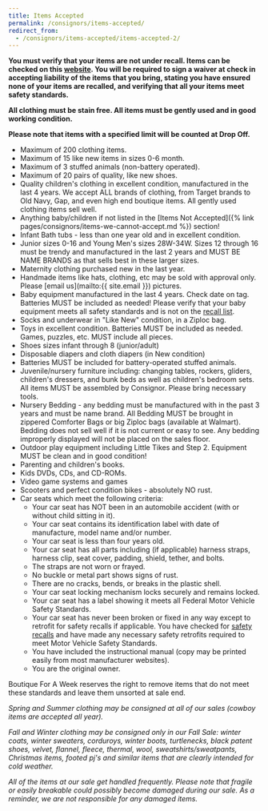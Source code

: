```yaml
---
title: Items Accepted
permalink: /consignors/items-accepted/
redirect_from:
  - /consignors/items-accepted/items-accepted-2/
---
```


**You must verify that your items are not under recall. Items can be checked on this [website](https://www.cpsc.gov/Recalls). You will be required to sign a waiver at check in accepting liability of the items that you bring, stating you have ensured none of your items are recalled, and verifying that all your items meet safety standards.**

**All clothing must be stain free. All items must be gently used and in good working condition.**

**Please note that items with a specified limit will be counted at Drop Off.**

* Maximum of 200 clothing items.
* Maximum of 15 like new items in sizes 0-6 month.
* Maximum of 3 stuffed animals (non-battery operated).
* Maximum of 20 pairs of quality, like new shoes.
* Quality children's clothing in excellent condition, manufactured in the last 4 years. We accept ALL brands of clothing, from Target brands to Old Navy, Gap, and even high end boutique items. All gently used clothing items sell well.
* Anything baby/children if not listed in the [Items Not Accepted]({% link pages/consignors/items-we-cannot-accept.md %}) section!
* Infant Bath tubs - less than one year old and in excellent condition.
* Junior sizes 0-16 and Young Men's sizes 28W-34W. Sizes 12 through 16 must be trendy and manufactured in the last 2 years and MUST BE NAME BRANDS as that sells best in these larger sizes.
* Maternity clothing purchased new in the last year.
* Handmade items like hats, clothing, etc may be sold with approval only. Please [email us](mailto:{{ site.email }}) pictures.
* Baby equipment manufactured in the last 4 years. Check date on tag. Batteries MUST be included as needed! Please verify that your baby equipment meets all safety standards and is not on the [recall list](https://www.cpsc.gov/Recalls "Government Recall List").
* Socks and underwear in "Like New" condition, in a Ziploc bag.
* Toys in excellent condition. Batteries MUST be included as needed. Games, puzzles, etc. MUST include all pieces.
* Shoes sizes infant through 8 (junior/adult)
* Disposable diapers and cloth diapers (in New condition)
* Batteries MUST be included for battery-operated stuffed animals.
* Juvenile/nursery furniture including: changing tables, rockers, gliders, children's dressers, and bunk beds as well as children's bedroom sets. All items MUST be assembled by Consignor. Please bring necessary tools.
* Nursery Bedding - any bedding must be manufactured with in the past 3 years and must be name brand. All Bedding MUST be brought in zippered Comforter Bags or big Ziploc bags (available at Walmart). Bedding does not sell well if it is not current or easy to see. Any bedding improperly displayed will not be placed on the sales floor.
* Outdoor play equipment including Little Tikes and Step 2\. Equipment MUST be clean and in good condition!
* Parenting and children's books.
* Kids DVDs, CDs, and CD-ROMs.
* Video game systems and games
* Scooters and perfect condition bikes - absolutely NO rust.
* Car seats which meet the following criteria:
    * Your car seat has NOT been in an automobile accident (with or without child sitting in it).
    * Your car seat contains its identification label with date of manufacture, model name and/or number.
    * Your car seat is less than four years old.
    * Your car seat has all parts including (if applicable) harness straps, harness clip, seat cover, padding, shield, tether, and bolts.
    * The straps are not worn or frayed.
    * No buckle or metal part shows signs of rust.
    * There are no cracks, bends, or breaks in the plastic shell.
    * Your car seat locking mechanism locks securely and remains locked.
    * Your car seat has a label showing it meets all Federal Motor Vehicle Safety Standards.
    * Your car seat has never been broken or fixed in any way except to retrofit for safety recalls if applicable. You have checked for [safety recalls](https://www.nhtsa.gov/recalls#car-seats) and have made any necessary safety retrofits required to meet Motor Vehicle Safety Standards.
    * You have included the instructional manual (copy may be printed easily from most manufacturer websites).
    * You are the original owner.

Boutique For A Week reserves the right to remove items that do not meet these standards and leave them unsorted at sale end.

_Spring and Summer clothing may be consigned at all of our sales (cowboy items are accepted all year)._

_Fall and Winter clothing may be consigned only in our Fall Sale: winter coats, winter sweaters, corduroys, winter boots, turtlenecks, black patent shoes, velvet, flannel, fleece, thermal, wool, sweatshirts/sweatpants, Christmas items, footed pj's and similar items that are clearly intended for cold weather._

_All of the items at our sale get handled frequently. Please note that fragile or easily breakable could possibly become damaged during our sale. As a reminder, we are not responsible for any damaged items._
